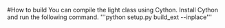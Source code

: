 #How to build
You can compile the light class using Cython. Install Cython and run the following command.
'''python setup.py build_ext --inplace'''
